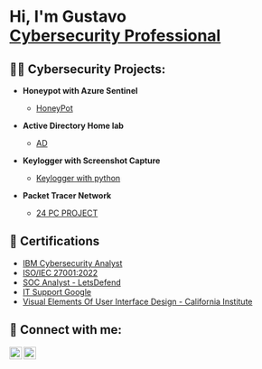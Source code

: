 <h1>Hi, I'm Gustavo <br/><a href="https://www.linkedin.com/in/gustavo-claudino23/">Cybersecurity Professional</a>

<h2>👨‍💻 Cybersecurity Projects:</h2>

- <b>Honeypot with Azure Sentinel</b>
  - [HoneyPot](https://github.com/GussBad/HoneyPotAzure)
 
- <b>Active Directory Home lab</b>
  - [AD](https://github.com/GussBad/Active-Directory-Setup)

- <b>Keylogger with Screenshot Capture</b>
  - [Keylogger with python](https://github.com/GussBad/Keylogger-with-Screenshot-Capture)
 
- <b>Packet Tracer Network</b>
  - [24 PC PROJECT](https://github.com/GussBad/Packet-Tracer-Network)


<h2>📃 Certifications </h2>

- [IBM Cybersecurity Analyst](https://coursera.org/verify/SYJMHY2T3GDD)
- [ISO/IEC 27001:2022](https://www.linkedin.com/in/gustavo-claudino23/)
- [SOC Analyst - LetsDefend](https://app.letsdefend.io/certificate/show/4d7727a3-210b-4bc2-b6e0-bcd282e4ba7b)
- [IT Support Google](https://www.credly.com/badges/bd3aa58c-5d2b-4c5b-9e2d-6a7b7d9b8574/linked_in_profile)
- [Visual Elements Of User Interface Design - California Institute](https://coursera.org/verify/KWB4EUKEUTGA)

<h2> 🤳 Connect with me:</h2>

[<img align="left" alt="Gustavo | LinkedIn" width="22px" src="https://cdn.jsdelivr.net/npm/simple-icons@v3/icons/linkedin.svg" />][linkedin]
[<img align="left" alt="JoshMadakor | Instagram" width="22px" src="https://cdn.jsdelivr.net/npm/simple-icons@v3/icons/instagram.svg" />][instagram]


[instagram]: https://www.instagram.com/saturnvrockets/
[linkedin]: https://www.linkedin.com/in/gustavo-claudino23/

